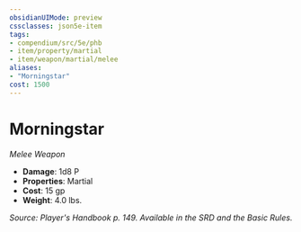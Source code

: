 ```yaml
---
obsidianUIMode: preview
cssclasses: json5e-item
tags:
- compendium/src/5e/phb
- item/property/martial
- item/weapon/martial/melee
aliases: 
- "Morningstar"
cost: 1500
---
```

# Morningstar
*Melee Weapon*  

- **Damage**: 1d8 P
- **Properties**: Martial
- **Cost**: 15 gp
- **Weight**: 4.0 lbs.

*Source: Player's Handbook p. 149. Available in the SRD and the Basic Rules.*
